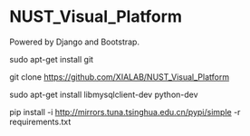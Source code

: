 # NUST_Visual_Platform
Powered by Django and Bootstrap.


sudo apt-get install git

git clone https://github.com/XIALAB/NUST_Visual_Platform

sudo apt-get install libmysqlclient-dev python-dev

pip install -i http://mirrors.tuna.tsinghua.edu.cn/pypi/simple -r requirements.txt

